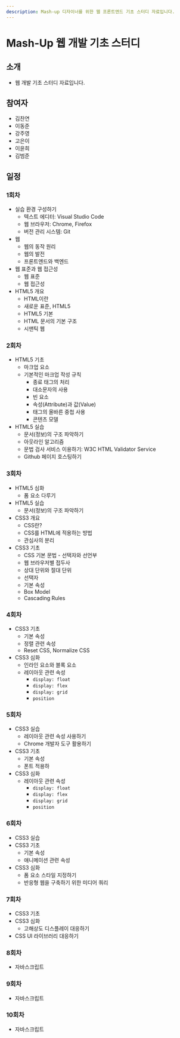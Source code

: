 ```yaml
---
description: Mash-up 디자이너를 위한 웹 프론트엔드 기초 스터디 자료입니다.
---
```


# Mash-Up 웹 개발 기초 스터디

## 소개

* 웹 개발 기초 스터디 자료입니다.

## 참여자

* 김찬연
* 이동준
* 강주영
* 고은이
* 이윤희
* 김범준

## 일정

### 1회차

* 실습 환경 구성하기
  * 텍스트 에디터: Visual Studio Code
  * 웹 브라우저: Chrome, Firefox
  * 버전 관리 시스템: Git
* 웹
  * 웹의 동작 원리
  * 웹의 발전
  * 프론트엔드와 백엔드
* 웹 표준과 웹 접근성
  * 웹 표준
  * 웹 접근성
* HTML5 개요
  * HTML이란
  * 새로운 표준, HTML5
  * HTML5 기본
  * HTML 문서의 기본 구조
  * 시맨틱 웹

### 2회차

* HTML5 기초
  * 마크업 요소
  * 기본적인 마크업 작성 규칙
    * 종료 태그의 처리
    * 대소문자의 사용
    * 빈 요소
    * 속성\(Attribute\)과 값\(Value\)
    * 태그의 올바른 중첩 사용
    * 콘텐츠 모델
* HTML5 실습
  * 문서\(정보\)의 구조 파악하기
  * 아웃라인 알고리즘
  * 문법 검사 서비스 이용하기: W3C HTML Validator Service
  * Github 페이지 호스팅하기

### 3회차

* HTML5 심화
  * 폼 요소 다루기
* HTML5 실습
  * 문서\(정보\)의 구조 파악하기
* CSS3 개요
  * CSS란?
  * CSS를 HTML에 적용하는 방법
  * 관심사의 분리
* CSS3 기초
  * CSS 기본 문법 - 선택자와 선언부
  * 웹 브라우저별 접두사
  * 상대 단위와 절대 단위
  * 선택자
  * 기본 속성
  * Box Model
  * Cascading Rules

### 4회차

* CSS3 기초
  * 기본 속성
  * 정렬 관련 속성
  * Reset CSS, Normalize CSS
* CSS3 심화
  * 인라인 요소와 블록 요소
  * 레이아웃 관련 속성
    * `display: float`
    * `display: flex`
    * `display: grid`
    * `position`

### 5회차

* CSS3 실습
  * 레이아웃 관련 속성 사용하기
  * Chrome 개발자 도구 활용하기
* CSS3 기초
  * 기본 속성
  * 폰트 적용하
* CSS3 심화
  * 레이아웃 관련 속성
    * `display: float`
    * `display: flex`
    * `display: grid`
    * `position`

### 6회차

* CSS3 실습
* CSS3 기초
  * 기본 속성
  * 애니메이션 관련 속성
* CSS3 심화
  * 폼 요소 스타일 지정하기
  * 반응형 웹을 구축하기 위한 미디어 쿼리

### 7회차

* CSS3 기초
* CSS3 심화
  * 고해상도 디스플레이 대응하기
* CSS UI 라이브러리 대응하기

### 8회차

* 자바스크립트

### 9회차

* 자바스크립트

### 10회차

* 자바스크립트

